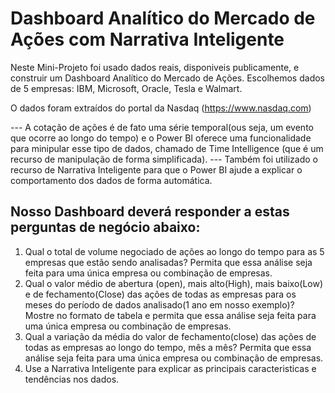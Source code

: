 # Dashboard Analítico do Mercado de Ações com Narrativa Inteligente

Neste Mini-Projeto foi usado dados reais, disponiveis publicamente, e construir um Dashboard Analítico do Mercado de Ações. Escolhemos dados de 5 empresas: IBM, Microsoft, Oracle, Tesla e Walmart.

O dados foram extraídos do portal da Nasdaq (https://www.nasdaq.com)

 --- A cotação de ações é de fato uma série temporal(ous seja, um evento que ocorre ao longo do tempo) e o Power BI oferece uma funcionalidade para minipular esse tipo de dados, chamado de Time Intelligence (que é um recurso de manipulação de forma simplificada). 
 --- Também foi utilizado o recurso de Narrativa Inteligente para que o Power BI ajude a explicar o comportamento dos dados de forma automática.

 ## Nosso Dashboard deverá responder a estas perguntas de negócio abaixo:

 1. Qual o total de volume negociado de ações ao longo do tempo para as 5 empresas que estão sendo analisadas? Permita que essa análise seja feita para uma única empresa ou combinação de empresas.
 2. Qual o valor médio de abertura (open), mais alto(High), mais baixo(Low) e de fechamento(Close) das ações de todas as empresas para os meses do período de dados analisado(1 ano em nosso exemplo)? Mostre no formato de tabela e permita que essa análise seja feita para uma única empresa ou combinação de empresas.
 3. Qual a variação da média do valor de fechamento(close) das ações de todas as empresas ao longo do tempo, mês a mês? Permita que essa análise seja feita para uma única empresa ou combinação de empresas.
 4. Use a Narrativa Inteligente para explicar as principais caracteristicas e tendências nos dados.
